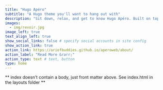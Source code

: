 ```yaml
---
title: "Hugo Apéro"
subtitle: "A Hugo theme you'll want to hang out with"
description: "Sit down, relax, and get to know Hugo Apéro. Built on top of Blogophonic, we wanted to create a polished Hugo theme with the right features for a true personal website. We set out to create a theme that is a pleasure to learn, and one that helps others get to know you better. It is more than a blog, with flexible custom layouts that help you introduce yourself online."
images:
  - img/revoir.jpg
image_left: true
text_align_left: true
show_social_links: false # specify social accounts in site config
show_action_link: true
action_link: https://ariefbuddies.github.io/aperoweb/about/
action_label: "Read More &rarr;"
action_type: text # text, button
type: home
---
```


** index doesn't contain a body, just front matter above.
See index.html in the layouts folder **
